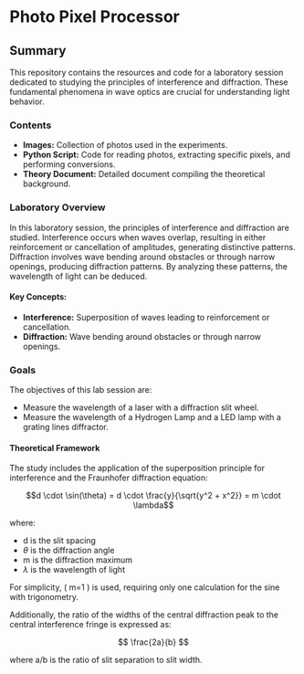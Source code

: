 # Photo Pixel Processor

## Summary

This repository contains the resources and code for a laboratory session dedicated to studying the principles of interference and diffraction. These fundamental phenomena in wave optics are crucial for understanding light behavior. 

### Contents

- **Images:** Collection of photos used in the experiments.
- **Python Script:** Code for reading photos, extracting specific pixels, and performing conversions.
- **Theory Document:** Detailed document compiling the theoretical background.

### Laboratory Overview

In this laboratory session, the principles of interference and diffraction are studied. Interference occurs when waves overlap, resulting in either reinforcement or cancellation of amplitudes, generating distinctive patterns. Diffraction involves wave bending around obstacles or through narrow openings, producing diffraction patterns. By analyzing these patterns, the wavelength of light can be deduced.

#### Key Concepts:

- **Interference:** Superposition of waves leading to reinforcement or cancellation.
- **Diffraction:** Wave bending around obstacles or through narrow openings.

### Goals

The objectives of this lab session are:
- Measure the wavelength of a laser with a diffraction slit wheel.
- Measure the wavelength of a Hydrogen Lamp and a LED lamp with a grating lines diffractor.

#### Theoretical Framework

The study includes the application of the superposition principle for interference and the Fraunhofer diffraction equation:

$$d \cdot \sin(\theta) = d \cdot \frac{y}{\sqrt{y^2 + x^2}} = m \cdot \lambda$$

where:
- d is the slit spacing
- $\theta$ is the diffraction angle
-  m is the diffraction maximum
- $\lambda$ is the wavelength of light

For simplicity, \( m=1 \) is used, requiring only one calculation for the sine with trigonometry.

Additionally, the ratio of the widths of the central diffraction peak to the central interference fringe is expressed as:

$$ \frac{2a}{b} $$

where a/b is the ratio of slit separation to slit width.


